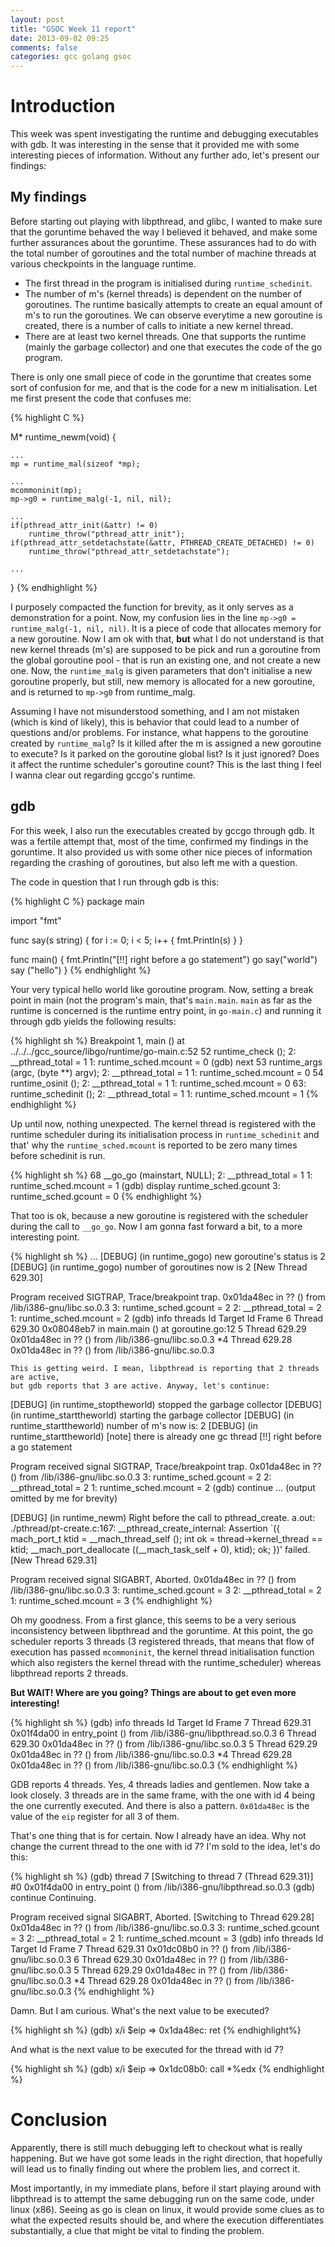 ```yaml
---
layout: post
title: "GSOC Week 11 report"
date: 2013-09-02 09:25
comments: false
categories: gcc golang gsoc
---
```


Introduction
===========

This week was spent investigating the runtime and debugging executables with gdb.
It was interesting in the sense that it provided me with some interesting
pieces of information. Without any further ado, let's present our findings:

## My findings

Before starting out playing with libpthread, and glibc, I wanted to make sure
that the goruntime behaved the way I believed it behaved, and make some further
assurances about the goruntime. These assurances had to do with the total number
of goroutines and the total number of machine threads at various checkpoints
in the language runtime.  

- The first thread in the program is initialised during `runtime_schedinit`.
- The number of m's (kernel threads) is dependent on the number of goroutines.
The runtime basically attempts to create an equal amount of m's to run the goroutines.
We can observe everytime a new goroutine is created, there is a number of calls
to initiate a new kernel thread.
- There are at least two kernel threads. One that supports the runtime (mainly the 
garbage collector) and one that executes the code of the go program.

There is only one small piece of code in the goruntime that creates some sort of
confusion for me, and that is the code for a new m initialisation. Let me first
present the code that confuses me:

{% highlight C %}

M*
runtime_newm(void)
{

    ...
	mp = runtime_mal(sizeof *mp);

    ...
	mcommoninit(mp);
	mp->g0 = runtime_malg(-1, nil, nil);

    ...
	if(pthread_attr_init(&attr) != 0)
		runtime_throw("pthread_attr_init");
	if(pthread_attr_setdetachstate(&attr, PTHREAD_CREATE_DETACHED) != 0)
		runtime_throw("pthread_attr_setdetachstate");

    ...
}
{% endhighlight %}

I purposely compacted the function for brevity, as it only serves as a demonstration for a point.
Now, my confusion lies in the line `mp->g0 = runtime_malg(-1, nil, nil)`. It is a piece of code
that allocates memory for a new goroutine. Now I am ok with that, **but** what I do not understand
is that new kernel threads (m's) are supposed to be pick and run a goroutine from the global 
goroutine pool - that is run an existing one, and not create a new one. Now, the `runtime_malg`
is given parameters that don't initialise a new goroutine properly, but still, new memory
is allocated for a new goroutine, and is returned to `mp->g0` from runtime_malg.

Assuming I have not misunderstood something, and I am not mistaken (which is kind of likely), 
this is behavior that could lead to a number of questions and/or problems. For instance,
what happens to the goroutine created by `runtime_malg`? Is it killed after the m is assigned
a new goroutine to execute? Is it parked on the goroutine global list? Is it just ignored?
Does it affect the runtime scheduler's goroutine count? This is the last thing I feel I wanna
clear out regarding gccgo's runtime.

## gdb

For this week, I also run the executables created by gccgo through gdb. It was a fertile attempt
that, most of the time, confirmed my findings in the goruntime. It also provided us with some
other nice pieces of information regarding the crashing of goroutines, but also left me with a 
question.

The code in question that I run through gdb is this:

{% highlight C %}
package main

import "fmt"

func say(s string) {
    for i := 0; i < 5; i++ {
        fmt.Println(s)
    }
}

func main() {
    fmt.Println("[!!] right before a go statement")
    go say("world")
    say ("hello")
}
{% endhighlight %}

Your very typical hello world like goroutine program. Now, setting a break point in main 
(not the program's main, that's `main.main`. `main` as far as the runtime is concerned is
 the runtime entry point, in `go-main.c`) and running it through gdb yields the following
results:

{% highlight sh %}
Breakpoint 1, main () at ../../../gcc_source/libgo/runtime/go-main.c:52
52 runtime_check ();
2:  __pthread_total = 1
1: runtime_sched.mcount = 0
(gdb) next
53 runtime_args (argc, (byte **) argv);
2: __pthread_total = 1
1: runtime_sched.mcount = 0
54 runtime_osinit ();
2: __pthread_total = 1
1: runtime_sched.mcount = 0
63: runtime_schedinit ();
2: __pthread_total = 1
1: runtime_sched.mcount = 1
{% endhighlight %}

Up until now, nothing unexpected. The kernel thread is registered with the runtime scheduler
during its initialisation process in `runtime_schedinit` and that' why the `runtime_sched.mcount`
is reported to be zero many times before schedinit is run.

{% highlight sh %}
68 __go_go (mainstart, NULL);
2: __pthread_total = 1
1: runtime_sched.mcount = 1
(gdb) display runtime_sched.gcount
3: runtime_sched.gcount = 0
{% endhighlight %}

That too is ok, because a new goroutine is registered with the scheduler during the call to
`__go_go`. Now I am gonna fast forward a bit, to a more interesting point.

{% highlight sh %}
...
[DEBUG] (in runtime_gogo) new goroutine's status is 2
[DEBUG] (in runtime_gogo) number of goroutines now is 2
[New Thread 629.30]

Program received SIGTRAP, Trace/breakpoint trap.
0x01da48ec in ?? () from /lib/i386-gnu/libc.so.0.3
3: runtime_sched.gcount = 2
2: __pthread_total = 2
1: runtime_sched.mcount = 2
(gdb) info threads
 Id   Target  Id       Frame
 6    Thread  629.30   0x08048eb7 in main.main () at goroutine.go:12
 5    Thread  629.29   0x01da48ec in ?? () from /lib/i386-gnu/libc.so.0.3
*4    Thread  629.28   0x01da48ec in ?? () from /lib/i386-gnu/libc.so.0.3
```
This is getting weird. I mean, libpthread is reporting that 2 threads are active,
but gdb reports that 3 are active. Anyway, let's continue:

```
[DEBUG] (in runtime_stoptheworld) stopped the garbage collector
[DEBUG] (in runtime_starttheworld) starting the garbage collector
[DEBUG] (in runtime_starttheworld) number of m's now is: 2
[DEBUG] (in runtime_starttheworld) [note] there is already one gc thread
[!!] right before a go statement

Program received signal SIGTRAP, Trace/breakpoint trap.
0x01da48ec in ?? () from /lib/i386-gnu/libc.so.0.3
3: runtime_sched.gcount = 2
2: __pthread_total = 2
1: runtime_sched.mcount = 2
(gdb) continue
... (output omitted by me for brevity)

[DEBUG] (in runtime_newm) Right before the call to pthread_create.
a.out: ./pthread/pt-create.c:167: __pthread_create_internal: Assertion `({ mach_port_t ktid = __mach_thread_self (); int ok = thread->kernel_thread == ktid;
__mach_port_deallocate ((__mach_task_self + 0), ktid); ok; })' failed.
[New Thread 629.31]

Program received signal SIGABRT, Aborted.
0x01da48ec in ?? () from /lib/i386-gnu/libc.so.0.3
3: runtime_sched.gcount = 3
2: __pthread_total = 2
1: runtime_sched.mcount = 3
{% endhighlight %}

Oh my goodness. From a first glance, this seems to be a very serious inconsistency between libpthread and the goruntime.
At this point, the go scheduler reports 3 threads (3 registered threads, that means 
that flow of execution has passed `mcommoninit`, the kernel thread initialisation function
which also registers the kernel thread with the runtime_scheduler) whereas libpthread reports 2 threads.

**But WAIT! Where are you going? Things are about to get even more interesting!**

{% highlight sh %}
(gdb) info threads
 Id   Target  Id       Frame
 7    Thread  629.31   0x01f4da00 in entry_point () from /lib/i386-gnu/libpthread.so.0.3
 6    Thread  629.30   0x01da48ec in ?? () from /lib/i386-gnu/libc.so.0.3
 5    Thread  629.29   0x01da48ec in ?? () from /lib/i386-gnu/libc.so.0.3
*4    Thread  629.28   0x01da48ec in ?? () from /lib/i386-gnu/libc.so.0.3
{% endhighlight %}

GDB reports 4 threads. Yes, 4 threads ladies and gentlemen. Now take a look closely.
3 threads are in the same frame, with the one with id 4 being the one currently executed.
And there is also a pattern. `0x01da48ec` is the value of the `eip` register for all 3 of them.

That's one thing that is for certain. Now I already have an idea. Why not change
the current thread to the one with id 7? I'm sold to the idea, let's do this:

{% highlight sh %}
(gdb) thread 7
[Switching to thread 7 (Thread 629.31)]
#0  0x01f4da00 in entry_point () from /lib/i386-gnu/libpthread.so.0.3
(gdb) continue
Continuing.

Program received signal SIGABRT, Aborted.
[Switching to Thread 629.28]
0x01da48ec in ?? () from /lib/i386-gnu/libc.so.0.3
3: runtime_sched.gcount = 3
2: __pthread_total = 2
1: runtime_sched.mcount = 3
(gdb) info threads
 Id   Target  Id       Frame
 7    Thread  629.31   0x01dc08b0 in ?? () from /lib/i386-gnu/libc.so.0.3
 6    Thread  629.30   0x01da48ec in ?? () from /lib/i386-gnu/libc.so.0.3
 5    Thread  629.29   0x01da48ec in ?? () from /lib/i386-gnu/libc.so.0.3
*4    Thread  629.28   0x01da48ec in ?? () from /lib/i386-gnu/libc.so.0.3
{% endhighlight %}

Damn. But I am curious. What's the next value to be executed?

{% highlight sh %}
(gdb) x/i $eip
=> 0x1da48ec: ret
{% endhighlight%}

And what is the next value to be executed for the thread with id 7?

{% highlight sh %}
(gdb) x/i $eip
=> 0x1dc08b0: call *%edx
{% endhighlight %}

# Conclusion

Apparently, there is still much debugging left to checkout what is really happening.
But we have got some leads in the right direction, that hopefully will lead us to 
finally finding out where the problem lies, and correct it.

Most importantly, in my immediate plans, before iI start playing around with libpthread
is to attempt the same debugging run on the same code, under linux (x86). Seeing as
go is clean on linux, it would provide some clues as to what the expected results 
should be, and where the execution differentiates substantially, a clue
that might be vital to finding the problem.
